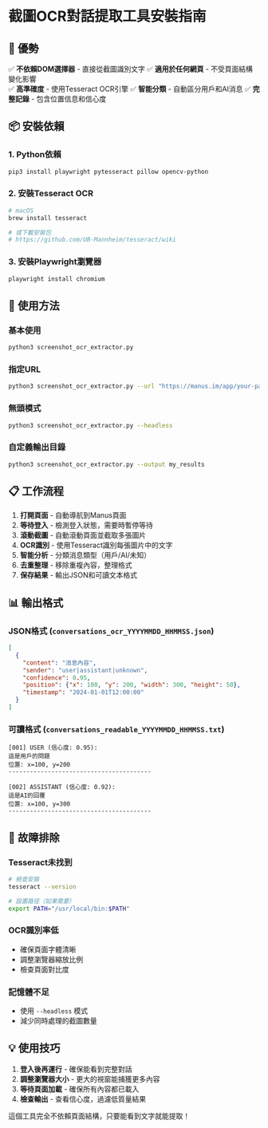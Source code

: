 # 截圖OCR對話提取工具安裝指南

## 🎯 **優勢**

✅ **不依賴DOM選擇器** - 直接從截圖識別文字
✅ **適用於任何網頁** - 不受頁面結構變化影響  
✅ **高準確度** - 使用Tesseract OCR引擎
✅ **智能分類** - 自動區分用戶和AI消息
✅ **完整記錄** - 包含位置信息和信心度

## 📦 **安裝依賴**

### 1. Python依賴
```bash
pip3 install playwright pytesseract pillow opencv-python
```

### 2. 安裝Tesseract OCR
```bash
# macOS
brew install tesseract

# 或下載安裝包
# https://github.com/UB-Mannheim/tesseract/wiki
```

### 3. 安裝Playwright瀏覽器
```bash
playwright install chromium
```

## 🚀 **使用方法**

### 基本使用
```bash
python3 screenshot_ocr_extractor.py
```

### 指定URL
```bash
python3 screenshot_ocr_extractor.py --url "https://manus.im/app/your-page-id"
```

### 無頭模式
```bash
python3 screenshot_ocr_extractor.py --headless
```

### 自定義輸出目錄
```bash
python3 screenshot_ocr_extractor.py --output my_results
```

## 📋 **工作流程**

1. **打開頁面** - 自動導航到Manus頁面
2. **等待登入** - 檢測登入狀態，需要時暫停等待
3. **滾動截圖** - 自動滾動頁面並截取多張圖片
4. **OCR識別** - 使用Tesseract識別每張圖片中的文字
5. **智能分析** - 分類消息類型（用戶/AI/未知）
6. **去重整理** - 移除重複內容，整理格式
7. **保存結果** - 輸出JSON和可讀文本格式

## 📊 **輸出格式**

### JSON格式 (`conversations_ocr_YYYYMMDD_HHMMSS.json`)
```json
[
  {
    "content": "消息內容",
    "sender": "user|assistant|unknown",
    "confidence": 0.95,
    "position": {"x": 100, "y": 200, "width": 300, "height": 50},
    "timestamp": "2024-01-01T12:00:00"
  }
]
```

### 可讀格式 (`conversations_readable_YYYYMMDD_HHMMSS.txt`)
```
[001] USER (信心度: 0.95):
這是用戶的問題
位置: x=100, y=200
----------------------------------------

[002] ASSISTANT (信心度: 0.92):
這是AI的回覆
位置: x=100, y=300
----------------------------------------
```

## 🔧 **故障排除**

### Tesseract未找到
```bash
# 檢查安裝
tesseract --version

# 設置路徑（如果需要）
export PATH="/usr/local/bin:$PATH"
```

### OCR識別率低
- 確保頁面字體清晰
- 調整瀏覽器縮放比例
- 檢查頁面對比度

### 記憶體不足
- 使用 `--headless` 模式
- 減少同時處理的截圖數量

## 💡 **使用技巧**

1. **登入後再運行** - 確保能看到完整對話
2. **調整瀏覽器大小** - 更大的視窗能捕獲更多內容
3. **等待頁面加載** - 確保所有內容都已載入
4. **檢查輸出** - 查看信心度，過濾低質量結果

這個工具完全不依賴頁面結構，只要能看到文字就能提取！

